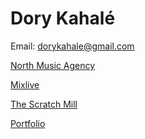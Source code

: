 
# Dory Kahalé

Email: dorykahale@gmail.com



[North Music Agency](https://northmusicagency.com/)

[Mixlive](https://mix.live/)

[The Scratch Mill](https://thescractchmill.com)

[Portfolio](https://dorykahale.github.io/Portfolio/)
